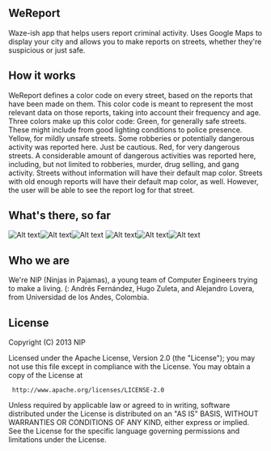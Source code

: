 WeReport
------------

Waze-ish app that helps users report criminal activity.
Uses Google Maps to display your city and allows you to make reports on streets, whether they're suspicious or just safe.


How it works
------------

WeReport defines a color code on every street, based on the reports that have been made on them. This color code is meant to represent the most relevant data on those reports, taking into account their frequency and age.
Three colors make up this color code:
Green, for generally safe streets. These might include from good lighting conditions to police presence.
Yellow, for mildly unsafe streets. Some robberies or potentially dangerous activity was reported here. Just be cautious.
Red, for very dangerous streets. A considerable amount of dangerous activities was reported here, including, but not limited to robberies, murder, drug selling, and gang activity.
Streets without information will have their default map color.
Streets with old enough reports will have their default map color, as well. However, the user will be able to see the report log for that street.

What's there, so far
--------------------
![Alt text](https://www.dropbox.com/s/sxbsselvwl3j6ms/Screenshot_2013-10-20-21-32-24.png "Splashscreen")![Alt text](/path/to/img.jpg "Optional title")![Alt text](/path/to/img.jpg "Optional title")
![Alt text](/path/to/img.jpg "Optional title")![Alt text](/path/to/img.jpg "Optional title")![Alt text](/path/to/img.jpg "Optional title")

Who we are
------------

We're NIP (Ninjas in Pajamas), a young team of Computer Engineers trying to make a living. (:
Andrés Fernández, Hugo Zuleta, and Alejandro Lovera, from Universidad de los Andes, Colombia.

License
------------
Copyright (C) 2013 NIP

   Licensed under the Apache License, Version 2.0 (the "License");
   you may not use this file except in compliance with the License.
   You may obtain a copy of the License at

     http://www.apache.org/licenses/LICENSE-2.0

   Unless required by applicable law or agreed to in writing, software
   distributed under the License is distributed on an "AS IS" BASIS,
   WITHOUT WARRANTIES OR CONDITIONS OF ANY KIND, either express or implied.
   See the License for the specific language governing permissions and
   limitations under the License.
